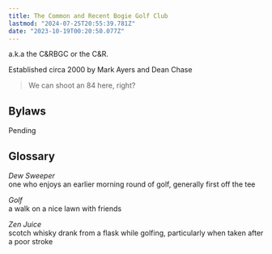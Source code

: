 ```yaml
---
title: The Common and Recent Bogie Golf Club
lastmod: "2024-07-25T20:55:39.781Z"
date: "2023-10-19T00:20:50.077Z"
---
```


a.k.a the <abbr>C\&RBGC</abbr> or the <abbr>C\&R</abbr>.

Established circa 2000 by Mark Ayers and Dean Chase

> We can shoot an 84 here, right?

## Bylaws

Pending

## Glossary

_Dew Sweeper_\
one who enjoys an earlier morning round of golf, generally first off the tee

_Golf_\
a walk on a nice lawn with friends

_Zen Juice_\
scotch whisky drank from a flask while golfing, particularly when taken after a poor stroke
